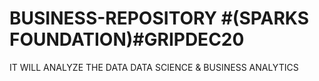 # BUSINESS-REPOSITORY #(SPARKS FOUNDATION)#GRIPDEC20
IT WILL ANALYZE THE DATA DATA SCIENCE & BUSINESS ANALYTICS
